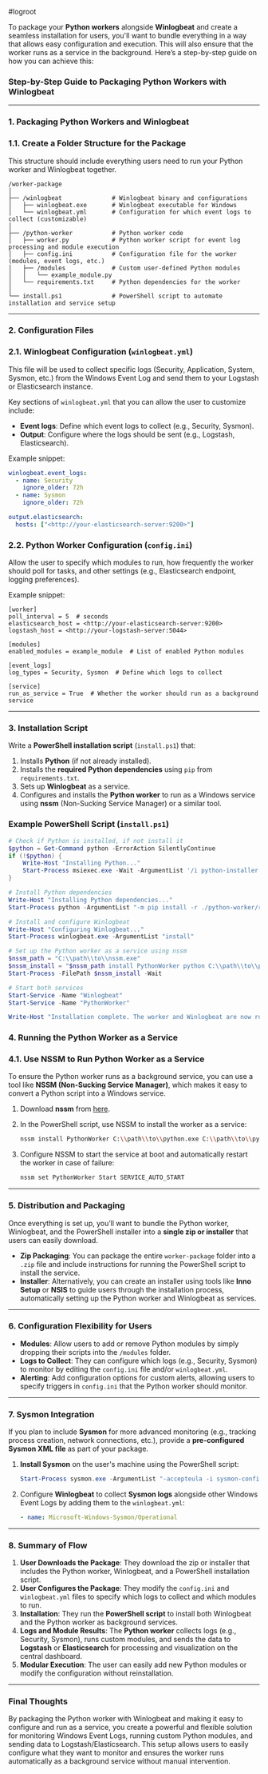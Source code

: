 #logroot

To package your **Python workers** alongside **Winlogbeat** and create a seamless installation for users, you'll want to bundle everything in a way that allows easy configuration and execution. This will also ensure that the worker runs as a service in the background. Here’s a step-by-step guide on how you can achieve this:

### **Step-by-Step Guide to Packaging Python Workers with Winlogbeat**

---

### **1. Packaging Python Workers and Winlogbeat**

### **1.1. Create a Folder Structure for the Package**

This structure should include everything users need to run your Python worker and Winlogbeat together.

```
/worker-package
│
├── /winlogbeat              # Winlogbeat binary and configurations
│   ├── winlogbeat.exe       # Winlogbeat executable for Windows
│   └── winlogbeat.yml       # Configuration for which event logs to collect (customizable)
│
├── /python-worker           # Python worker code
│   ├── worker.py            # Python worker script for event log processing and module execution
│   ├── config.ini           # Configuration file for the worker (modules, event logs, etc.)
│   ├── /modules             # Custom user-defined Python modules
│   │   └── example_module.py
│   └── requirements.txt     # Python dependencies for the worker
│
└── install.ps1              # PowerShell script to automate installation and service setup

```

---

### **2. Configuration Files**

### **2.1. Winlogbeat Configuration (`winlogbeat.yml`)**

This file will be used to collect specific logs (Security, Application, System, Sysmon, etc.) from the Windows Event Log and send them to your Logstash or Elasticsearch instance.

Key sections of `winlogbeat.yml` that you can allow the user to customize include:

- **Event logs**: Define which event logs to collect (e.g., Security, Sysmon).
- **Output**: Configure where the logs should be sent (e.g., Logstash, Elasticsearch).

Example snippet:

```yaml
winlogbeat.event_logs:
  - name: Security
    ignore_older: 72h
  - name: Sysmon
    ignore_older: 72h

output.elasticsearch:
  hosts: ["<http://your-elasticsearch-server:9200>"]

```

### **2.2. Python Worker Configuration (`config.ini`)**

Allow the user to specify which modules to run, how frequently the worker should poll for tasks, and other settings (e.g., Elasticsearch endpoint, logging preferences).

Example snippet:

```
[worker]
poll_interval = 5  # seconds
elasticsearch_host = <http://your-elasticsearch-server:9200>
logstash_host = <http://your-logstash-server:5044>

[modules]
enabled_modules = example_module  # List of enabled Python modules

[event_logs]
log_types = Security, Sysmon  # Define which logs to collect

[service]
run_as_service = True  # Whether the worker should run as a background service

```

---

### **3. Installation Script**

Write a **PowerShell installation script** (`install.ps1`) that:

1. Installs **Python** (if not already installed).
2. Installs the **required Python dependencies** using `pip` from `requirements.txt`.
3. Sets up **Winlogbeat** as a service.
4. Configures and installs the **Python worker** to run as a Windows service using **nssm** (Non-Sucking Service Manager) or a similar tool.

### **Example PowerShell Script (`install.ps1`)**

```powershell
# Check if Python is installed, if not install it
$python = Get-Command python -ErrorAction SilentlyContinue
if (!$python) {
    Write-Host "Installing Python..."
    Start-Process msiexec.exe -Wait -ArgumentList '/i python-installer.msi /quiet'
}

# Install Python dependencies
Write-Host "Installing Python dependencies..."
Start-Process python -ArgumentList "-m pip install -r ./python-worker/requirements.txt" -Wait

# Install and configure Winlogbeat
Write-Host "Configuring Winlogbeat..."
Start-Process winlogbeat.exe -ArgumentList "install"

# Set up the Python worker as a service using nssm
$nssm_path = "C:\\path\\to\\nssm.exe"
$nssm_install = "$nssm_path install PythonWorker python C:\\path\\to\\python.exe C:\\path\\to\\python-worker\\worker.py"
Start-Process -FilePath $nssm_install -Wait

# Start both services
Start-Service -Name "Winlogbeat"
Start-Service -Name "PythonWorker"

Write-Host "Installation complete. The worker and Winlogbeat are now running as services."

```

### **4. Running the Python Worker as a Service**

### **4.1. Use NSSM to Run Python Worker as a Service**

To ensure the Python worker runs as a background service, you can use a tool like **NSSM (Non-Sucking Service Manager)**, which makes it easy to convert a Python script into a Windows service.

1. Download **nssm** from [here](https://nssm.cc/download).
2. In the PowerShell script, use NSSM to install the worker as a service:
    
    ```bash
    nssm install PythonWorker C:\\path\\to\\python.exe C:\\path\\to\\python-worker\\worker.py
    
    ```
    
3. Configure NSSM to start the service at boot and automatically restart the worker in case of failure:
    
    ```bash
    nssm set PythonWorker Start SERVICE_AUTO_START
    
    ```
    

---

### **5. Distribution and Packaging**

Once everything is set up, you’ll want to bundle the Python worker, Winlogbeat, and the PowerShell installer into a **single zip or installer** that users can easily download.

- **Zip Packaging**: You can package the entire `worker-package` folder into a `.zip` file and include instructions for running the PowerShell script to install the service.
- **Installer**: Alternatively, you can create an installer using tools like **Inno Setup** or **NSIS** to guide users through the installation process, automatically setting up the Python worker and Winlogbeat as services.

---

### **6. Configuration Flexibility for Users**

- **Modules**: Allow users to add or remove Python modules by simply dropping their scripts into the `/modules` folder.
- **Logs to Collect**: They can configure which logs (e.g., Security, Sysmon) to monitor by editing the `config.ini` file and/or `winlogbeat.yml`.
- **Alerting**: Add configuration options for custom alerts, allowing users to specify triggers in `config.ini` that the Python worker should monitor.

---

### **7. Sysmon Integration**

If you plan to include **Sysmon** for more advanced monitoring (e.g., tracking process creation, network connections, etc.), provide a **pre-configured Sysmon XML file** as part of your package.

1. **Install Sysmon** on the user's machine using the PowerShell script:
    
    ```powershell
    Start-Process sysmon.exe -ArgumentList "-accepteula -i sysmon-config.xml" -Wait
    
    ```
    
2. Configure **Winlogbeat** to collect **Sysmon logs** alongside other Windows Event Logs by adding them to the `winlogbeat.yml`:
    
    ```yaml
    - name: Microsoft-Windows-Sysmon/Operational
    
    ```
    

---

### **8. Summary of Flow**

1. **User Downloads the Package**: They download the zip or installer that includes the Python worker, Winlogbeat, and a PowerShell installation script.
2. **User Configures the Package**: They modify the `config.ini` and `winlogbeat.yml` files to specify which logs to collect and which modules to run.
3. **Installation**: They run the **PowerShell script** to install both Winlogbeat and the Python worker as background services.
4. **Logs and Module Results**: The **Python worker** collects logs (e.g., Security, Sysmon), runs custom modules, and sends the data to **Logstash** or **Elasticsearch** for processing and visualization on the central dashboard.
5. **Modular Execution**: The user can easily add new Python modules or modify the configuration without reinstallation.

---

### **Final Thoughts**

By packaging the Python worker with Winlogbeat and making it easy to configure and run as a service, you create a powerful and flexible solution for monitoring Windows Event Logs, running custom Python modules, and sending data to Logstash/Elasticsearch. This setup allows users to easily configure what they want to monitor and ensures the worker runs automatically as a background service without manual intervention.
